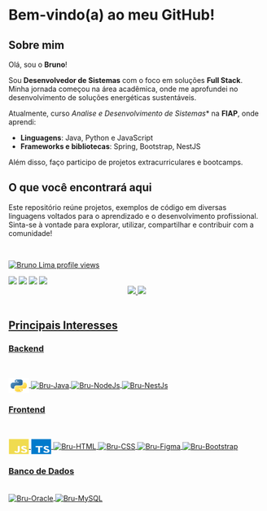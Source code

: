 # Bem-vindo(a) ao meu GitHub! 

## Sobre mim

Olá, sou o **Bruno**!

Sou **Desenvolvedor de Sistemas** com o foco em soluções **Full Stack**. Minha jornada começou na área acadêmica, onde me aprofundei no desenvolvimento de soluções energéticas sustentáveis. 

Atualmente, curso *Analise e Desenvolvimento de Sistemas** na **FIAP**, onde aprendi:

- **Linguagens**: Java, Python e JavaScript
- **Frameworks e bibliotecas**: Spring, Bootstrap, NestJS 

Além disso, faço participo de projetos extracurriculares e bootcamps.

## O que você encontrará aqui

Este repositório reúne projetos, exemplos de código em diversas linguagens voltados para o aprendizado e o desenvolvimento profissional. Sinta-se à vontade para explorar, utilizar, compartilhar e contribuir com a comunidade!


<br />

[![Bruno Lima profile views](https://u8views.com/api/v1/github/profiles/134391765/views/day-week-month-total-count.svg)](https://u8views.com/github/brunop-lima)

<div> 
  <a href="https://www.instagram.com/cheke_pl/" target="_blank"><img src="https://img.shields.io/badge/-Instagram-%23E4405F?style=for-the-badge&logo=instagram&logoColor=white" target="_blank"></a>
  <a href="https://www.linkedin.com/in/brunoplima01/" target="_blank"><img src="https://img.shields.io/badge/Discord-7289DA?style=for-the-badge&logo=discord&logoColor=white" target="_blank"></a> 
  <a href ="mailto:brunopereiralima01@gmail.com"><img src="https://img.shields.io/badge/-LinkedIn-%230077B5?style=for-the-badge&logo=linkedin&logoColor=white" target="_blank"></a>
  <a href="https://discord.com/users/122502526971936769" target="_blank"><img src="https://img.shields.io/badge/-Gmail-%23333?style=for-the-badge&logo=gmail&logoColor=white" target="_blank"></a>
</div>

<div align="center">
  <a href="https://github.com/brunop-lima">
  <img height="150em" src="https://github-readme-stats.vercel.app/api?username=brunop-lima&show_icons=true&theme=Dark&include_all_commits=true&count_private=true"/>
  <img height="150em" src="https://github-readme-stats.vercel.app/api/top-langs/?username=brunop-lima&layout=compact&langs_count=7&theme=Dark"/>
</div>

<br />

<h2>Principais Interesses</h2>

<h3>Backend</h3>

<div style="display: inline_block"><br>
 
  <img align="center" alt="Bru-Python" height="30" width="40"
  src="https://raw.githubusercontent.com/devicons/devicon/master/icons/python/python-original.svg">
  <img align="center" alt="Bru-Java" height="30" width="40"
  src="https://cdn.jsdelivr.net/gh/devicons/devicon@latest/icons/java/java-original.svg">
  <img align="center" alt="Bru-NodeJs" height="30" width="40"
  src="https://cdn.jsdelivr.net/gh/devicons/devicon@latest/icons/nodejs/nodejs-original-wordmark.svg">
  <img align="center" alt="Bru-NestJs" height="30" width="40"
  src="https://cdn.jsdelivr.net/gh/devicons/devicon@latest/icons/nestjs/nestjs-original.svg">
    
<div> 

<h3>Frontend</h3>

<div style="display: inline_block"><br>

  <img align="center" alt="Bru-Js" height="30" width="40"
  src="https://raw.githubusercontent.com/devicons/devicon/master/icons/javascript/javascript-plain.svg">
  <img align="center" alt="Bru-Ts" height="30" width="40"
  src="https://raw.githubusercontent.com/devicons/devicon/master/icons/typescript/typescript-plain.svg">
  <img align="center" alt="Bru-HTML" height="30" width="40"
  src="https://cdn.jsdelivr.net/gh/devicons/devicon@latest/icons/html5/html5-original.svg">
  <img align="center" alt="Bru-CSS" height="30" width="40"
  src="https://cdn.jsdelivr.net/gh/devicons/devicon@latest/icons/css3/css3-original.svg">
  <img align="center" alt="Bru-Figma" height="30" width="40"
  src="https://cdn.jsdelivr.net/gh/devicons/devicon@latest/icons/figma/figma-original.svg">
  <img align="center" alt="Bru-Bootstrap" height="30" width="40"
  src="https://cdn.jsdelivr.net/gh/devicons/devicon@latest/icons/bootstrap/bootstrap-original.svg">
    
<div> 

<h3>Banco de Dados</h3>

<div style="display: inline_block"><br>
  <img align="center" alt="Bru-Oracle" height="30" width="40"
  src="https://cdn.jsdelivr.net/gh/devicons/devicon@latest/icons/oracle/oracle-original.svg">
  <img align="center" alt="Bru-MySQL" height="30" width="40"
  src="https://cdn.jsdelivr.net/gh/devicons/devicon@latest/icons/mysql/mysql-original.svg">
<div> 





